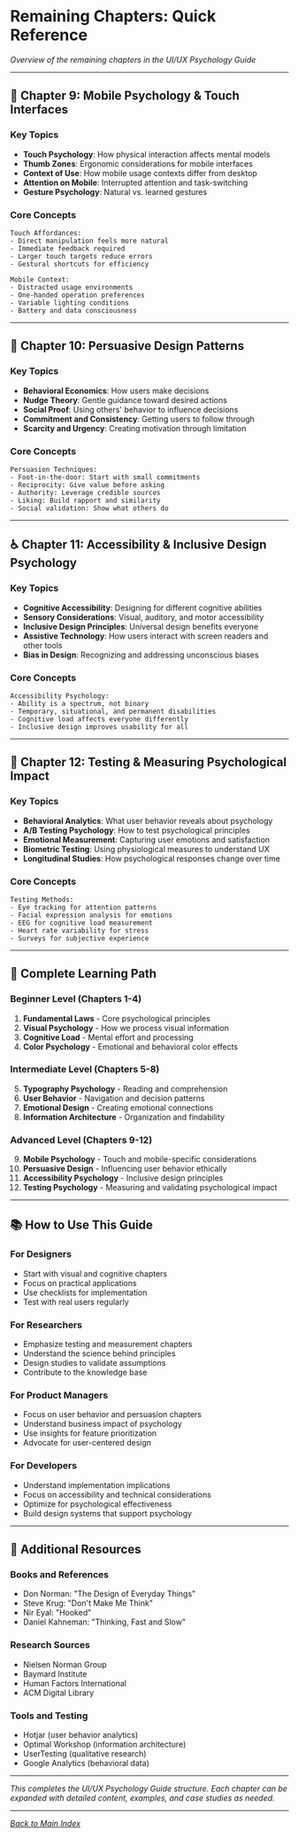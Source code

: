 # Remaining Chapters: Quick Reference

*Overview of the remaining chapters in the UI/UX Psychology Guide*

---

## 📱 **Chapter 9: Mobile Psychology & Touch Interfaces**

### Key Topics
- **Touch Psychology**: How physical interaction affects mental models
- **Thumb Zones**: Ergonomic considerations for mobile interfaces
- **Context of Use**: How mobile usage contexts differ from desktop
- **Attention on Mobile**: Interrupted attention and task-switching
- **Gesture Psychology**: Natural vs. learned gestures

### Core Concepts
```
Touch Affordances:
- Direct manipulation feels more natural
- Immediate feedback required
- Larger touch targets reduce errors
- Gestural shortcuts for efficiency

Mobile Context:
- Distracted usage environments
- One-handed operation preferences
- Variable lighting conditions
- Battery and data consciousness
```

---

## 🎯 **Chapter 10: Persuasive Design Patterns**

### Key Topics
- **Behavioral Economics**: How users make decisions
- **Nudge Theory**: Gentle guidance toward desired actions
- **Social Proof**: Using others' behavior to influence decisions
- **Commitment and Consistency**: Getting users to follow through
- **Scarcity and Urgency**: Creating motivation through limitation

### Core Concepts
```
Persuasion Techniques:
- Foot-in-the-door: Start with small commitments
- Reciprocity: Give value before asking
- Authority: Leverage credible sources
- Liking: Build rapport and similarity
- Social validation: Show what others do
```

---

## ♿ **Chapter 11: Accessibility & Inclusive Design Psychology**

### Key Topics
- **Cognitive Accessibility**: Designing for different cognitive abilities
- **Sensory Considerations**: Visual, auditory, and motor accessibility
- **Inclusive Design Principles**: Universal design benefits everyone
- **Assistive Technology**: How users interact with screen readers and other tools
- **Bias in Design**: Recognizing and addressing unconscious biases

### Core Concepts
```
Accessibility Psychology:
- Ability is a spectrum, not binary
- Temporary, situational, and permanent disabilities
- Cognitive load affects everyone differently
- Inclusive design improves usability for all
```

---

## 🧪 **Chapter 12: Testing & Measuring Psychological Impact**

### Key Topics
- **Behavioral Analytics**: What user behavior reveals about psychology
- **A/B Testing Psychology**: How to test psychological principles
- **Emotional Measurement**: Capturing user emotions and satisfaction
- **Biometric Testing**: Using physiological measures to understand UX
- **Longitudinal Studies**: How psychological responses change over time

### Core Concepts
```
Testing Methods:
- Eye tracking for attention patterns
- Facial expression analysis for emotions
- EEG for cognitive load measurement
- Heart rate variability for stress
- Surveys for subjective experience
```

---

## 🎯 **Complete Learning Path**

### Beginner Level (Chapters 1-4)
1. **Fundamental Laws** - Core psychological principles
2. **Visual Psychology** - How we process visual information
3. **Cognitive Load** - Mental effort and processing
4. **Color Psychology** - Emotional and behavioral color effects

### Intermediate Level (Chapters 5-8)
5. **Typography Psychology** - Reading and comprehension
6. **User Behavior** - Navigation and decision patterns
7. **Emotional Design** - Creating emotional connections
8. **Information Architecture** - Organization and findability

### Advanced Level (Chapters 9-12)
9. **Mobile Psychology** - Touch and mobile-specific considerations
10. **Persuasive Design** - Influencing user behavior ethically
11. **Accessibility Psychology** - Inclusive design principles
12. **Testing Psychology** - Measuring and validating psychological impact

---

## 📚 **How to Use This Guide**

### For Designers
- Start with visual and cognitive chapters
- Focus on practical applications
- Use checklists for implementation
- Test with real users regularly

### For Researchers
- Emphasize testing and measurement chapters
- Understand the science behind principles
- Design studies to validate assumptions
- Contribute to the knowledge base

### For Product Managers
- Focus on user behavior and persuasion chapters
- Understand business impact of psychology
- Use insights for feature prioritization
- Advocate for user-centered design

### For Developers
- Understand implementation implications
- Focus on accessibility and technical considerations
- Optimize for psychological effectiveness
- Build design systems that support psychology

---

## 🔗 **Additional Resources**

### Books and References
- Don Norman: "The Design of Everyday Things"
- Steve Krug: "Don't Make Me Think"
- Nir Eyal: "Hooked"
- Daniel Kahneman: "Thinking, Fast and Slow"

### Research Sources
- Nielsen Norman Group
- Baymard Institute
- Human Factors International
- ACM Digital Library

### Tools and Testing
- Hotjar (user behavior analytics)
- Optimal Workshop (information architecture)
- UserTesting (qualitative research)
- Google Analytics (behavioral data)

---

*This completes the UI/UX Psychology Guide structure. Each chapter can be expanded with detailed content, examples, and case studies as needed.*

---

*[Back to Main Index](./index.md)*
